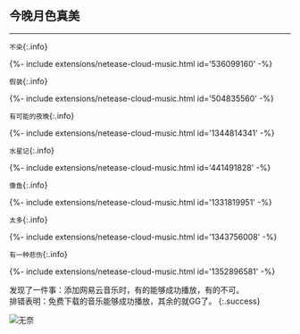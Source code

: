 ## 今晚月色真美

---

`不染`{:.info}
<div>{%- include extensions/netease-cloud-music.html id='536099160' -%}</div>


`假装`{:.info}
<div>{%- include extensions/netease-cloud-music.html id='504835560' -%}</div>


`有可能的夜晚`{:.info}
<div>{%- include extensions/netease-cloud-music.html id='1344814341' -%}</div>


`水星记`{:.info}
<div>{%- include extensions/netease-cloud-music.html id='441491828' -%}</div>


`像鱼`{:.info}
<div>{%- include extensions/netease-cloud-music.html id='1331819951' -%}</div>


`太多`{:.info}
<div>{%- include extensions/netease-cloud-music.html id='1343756008' -%}</div>


`有一种悲伤`{:.info}
<div>{%- include extensions/netease-cloud-music.html id='1352896581' -%}</div>


  发现了一件事：添加网易云音乐时，有的能够成功播放，有的不可。  
  排错表明：免费下载的音乐能够成功播放，其余的就GG了。
  {:.success}  
  
  ![无奈]( https://timgsa.baidu.com/timg?image&quality=80&size=b9999_10000&sec=1560872434045&di=c0cc2e53c22ffa0b89e6febd479ced4f&imgtype=0&src=http%3A%2F%2Fimg.tukexw.com%2Fimg%2Fe285041903d60b57.jpg )

